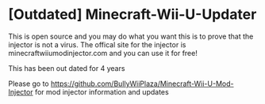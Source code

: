 # [Outdated] Minecraft-Wii-U-Updater
This is open source and you may do what you want this is to prove that the injector is not a virus. The offical site for the injector is minecraftwiiumodinjector.com and you can use it for free!


This has been out dated for 4 years 

Please go to https://github.com/BullyWiiPlaza/Minecraft-Wii-U-Mod-Injector for mod injector information and updates 
